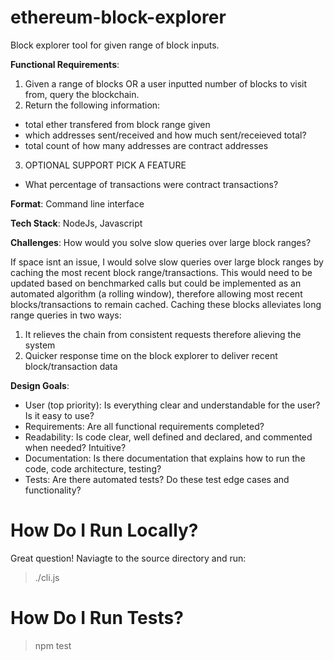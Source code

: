 # ethereum-block-explorer
Block explorer tool for given range of block inputs.


<b>Functional Requirements</b>:
1. Given a range of blocks OR a user inputted number of blocks to visit from, query the blockchain.
2. Return the following information:
  - total ether transfered from block range given
  - which addresses sent/received and how much sent/receieved total?
  - total count of how many addresses are contract addresses
3. OPTIONAL SUPPORT PICK A FEATURE
  - What percentage of transactions were contract transactions?


<b>Format</b>:
Command line interface


<b>Tech Stack</b>:
NodeJs, Javascript


<b>Challenges</b>: How would you solve slow queries over large block ranges?  


If space isnt an issue, I would solve slow queries over large block ranges by caching the most recent block range/transactions.
This would need to be updated based on benchmarked calls but could be implemented as an automated algorithm (a rolling window), therefore allowing most recent blocks/transactions to remain cached. Caching these blocks alleviates long range queries in two ways: 
1. It relieves the chain from consistent requests therefore alieving the system  
2. Quicker response time on the block explorer to deliver recent block/transaction data


<b>Design Goals</b>:
- User (top priority): Is everything clear and understandable for the user? Is it easy to use?
- Requirements: Are all functional requirements completed?
- Readability: Is code clear, well defined and declared, and commented when needed? Intuitive? 
- Documentation: Is there documentation that explains how to run the code, code architecture, testing?
- Tests: Are there automated tests? Do these test edge cases and functionality?


# How Do I Run Locally?
Great question! Naviagte to the source directory and run:
> ./cli.js 


# How Do I Run Tests?
> npm test